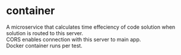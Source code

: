 # container
A microservice that calculates time effeciency of code solution when solution is routed to this server.  
CORS enables connection with this server to main app.  
Docker container runs per test.
